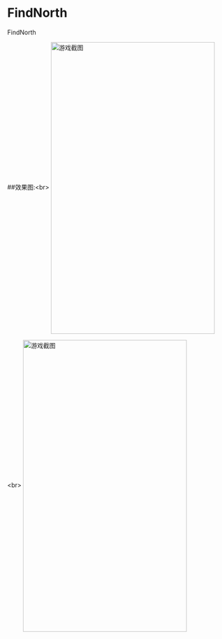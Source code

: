 # FindNorth
FindNorth

##效果图:\<br>
<img src="https://github.com/qiyer/FindNorth/blob/master/IMG_0087.PNG" width = "375" height = "667" alt="游戏截图" align=center />
 
\<br> 
<img src="https://github.com/qiyer/FindNorth/blob/master/IMG_0089.PNG" width = "375" height = "667" alt="游戏截图" align=center />
